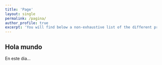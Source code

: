 ```yaml
---
title: 'Page'
layout: single
permalink: /pagina/
author_profile: true
excerpt: 'You will find below a non-exhaustive list of the different projects I realized during the last years, as well as links to the source codes, if publicly available.'
---
```


## Hola mundo   
En este dia...